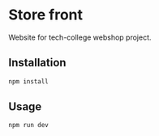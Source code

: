 # Store front

Website for tech-college webshop project.

## Installation

```bash
npm install
```

## Usage

```bash
npm run dev
```

